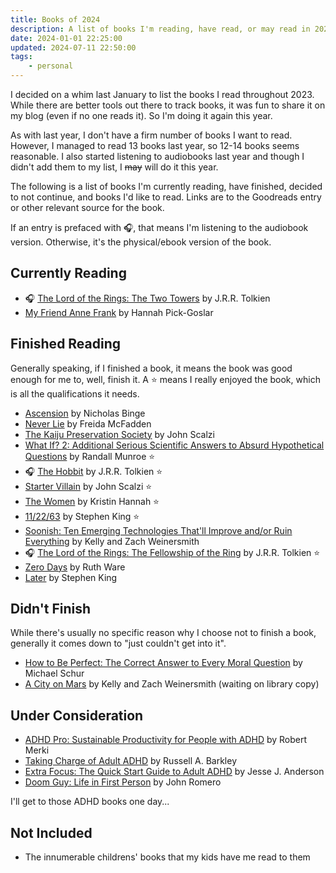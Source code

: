 ```yaml
---
title: Books of 2024
description: A list of books I'm reading, have read, or may read in 2024.
date: 2024-01-01 22:25:00
updated: 2024-07-11 22:50:00
tags:
    - personal
---
```


I decided on a whim last January to list the books I read throughout 2023. While there are better tools out there to track books, it was fun to share it on my blog (even if no one reads it). So I'm doing it again this year. 

As with last year, I don't have a firm number of books I want to read. However, I managed to read 13 books last year, so 12-14 books seems reasonable. I also started listening to audiobooks last year and though I didn't add them to my list, I ~~may~~ will do it this year. 

The following is a list of books I'm currently reading, have finished, decided to not continue, and books I'd like to read. Links are to the Goodreads entry or other relevant source for the book.

If an entry is prefaced with 🎧, that means I'm listening to the audiobook version. Otherwise, it's the physical/ebook version of the book.

## Currently Reading
* 🎧 [The Lord of the Rings: The Two Towers](https://www.goodreads.com/book/show/61215372-the-two-towers) by J.R.R. Tolkien
* [My Friend Anne Frank](https://www.goodreads.com/book/show/62874040-my-friend-anne-frank) by Hannah Pick-Goslar

## Finished Reading
Generally speaking, if I finished a book, it means the book was good enough for me to, well, finish it. A ⭐ means I really enjoyed the book, which is all the qualifications it needs.

* [Ascension](https://www.goodreads.com/book/show/61813107-ascension) by Nicholas Binge
* [Never Lie](https://www.goodreads.com/book/show/62080187-never-lie) by Freida McFadden
* [The Kaiju Preservation Society](https://www.goodreads.com/book/show/57693406-the-kaiju-preservation-society) by John Scalzi
* [What If? 2: Additional Serious Scientific Answers to Absurd Hypothetical Questions](https://www.goodreads.com/book/show/60190659-what-if-2) by Randall Munroe ⭐
* 🎧 [The Hobbit](https://www.goodreads.com/book/show/59733167-the-hobbit) by J.R.R. Tolkien ⭐
* [Starter Villain](https://www.goodreads.com/book/show/61885029-starter-villain) by John Scalzi ⭐
* [The Women](https://www.goodreads.com/book/show/127305853-the-women) by Kristin Hannah ⭐
* [11/22/63](https://www.goodreads.com/book/show/10644930-11-22-63) by Stephen King ⭐
* [Soonish: Ten Emerging Technologies That'll Improve and/or Ruin Everything](https://www.goodreads.com/book/show/34490192-soonish) by Kelly and Zach Weinersmith
* 🎧 [The Lord of the Rings: The Fellowship of the Ring](https://www.goodreads.com/book/show/61215351-the-fellowship-of-the-ring) by J.R.R. Tolkien ⭐
* [Zero Days](https://www.goodreads.com/book/show/62919765-zero-days) by Ruth Ware
* [Later](https://www.goodreads.com/book/show/54798175-later) by Stephen King

## Didn't Finish
While there's usually no specific reason why I choose not to finish a book, generally it comes down to "just couldn't get into it".

* [How to Be Perfect: The Correct Answer to Every Moral Question](https://www.goodreads.com/book/show/58484901-how-to-be-perfect) by Michael Schur
* [A City on Mars](https://www.goodreads.com/book/show/125084292-a-city-on-mars) by Kelly and Zach Weinersmith (waiting on library copy)

## Under Consideration
* [ADHD Pro: Sustainable Productivity for People with ADHD](https://adhdpro.xyz/) by Robert Merki
* [Taking Charge of Adult ADHD](https://www.guilford.com/books/Taking-Charge-of-Adult-ADHD/Russell-Barkley/9781462546855) by Russell A. Barkley
* [Extra Focus: The Quick Start Guide to Adult ADHD](https://www.goodreads.com/book/show/197655262-extra-focus) by Jesse J. Anderson
* [Doom Guy: Life in First Person](https://www.goodreads.com/book/show/60310722-doom-guy) by John Romero 

I'll get to those ADHD books one day...

## Not Included
* The innumerable childrens' books that my kids have me read to them
